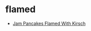 # flamed

 * [Jam Pancakes Flamed With Kirsch](index/j/jam-pancakes-flamed-with-kirsch-107161.json)
